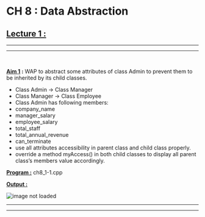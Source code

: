 CH 8 : Data Abstraction
=========================

## **<u>Lecture 1 :**</u>
***
*** 
<br>

**<u>Aim 1</u> :** WAP to abstract some attributes of class Admin to
prevent them to be inherited by its child classes.
- Class Admin -> Class Manager
- Class Manager -> Class Employee
- Class Admin has following members:
- company_name
- manager_salary
- employee_salary
- total_staff
- total_annual_revenue
- can_terminate
- use all attributes accessibility in parent class and
child class properly.
- override a method myAccess() in both child
classes to display all parent class’s members value
accordingly.

**<u>Program :</u>** ch8_1-1.cpp

**<u>Output :</u>**

![image not loaded]()

***
***
